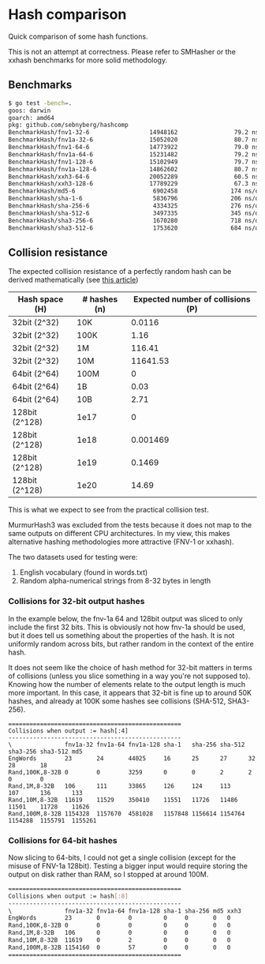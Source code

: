 # Hash comparison

Quick comparison of some hash functions.

This is not an attempt at correctness. Please refer to SMHasher or the xxhash benchmarks for more solid methodology.


## Benchmarks 

```bash
$ go test -bench=. 
goos: darwin
goarch: amd64
pkg: github.com/sebnyberg/hashcomp
BenchmarkHash/fnv1-32-6                 14948162                79.2 ns/op
BenchmarkHash/fnv1a-32-6                15052020                80.7 ns/op
BenchmarkHash/fnv1-64-6                 14773922                79.0 ns/op
BenchmarkHash/fnv1a-64-6                15231482                79.2 ns/op
BenchmarkHash/fnv1-128-6                15102949                79.7 ns/op
BenchmarkHash/fnv1a-128-6               14862602                80.7 ns/op
BenchmarkHash/xxh3-64-6                 20052289                60.5 ns/op
BenchmarkHash/xxh3-128-6                17789229                67.3 ns/op
BenchmarkHash/md5-6                      6902458               174 ns/op
BenchmarkHash/sha-1-6                    5836796               206 ns/op
BenchmarkHash/sha-256-6                  4334325               276 ns/op
BenchmarkHash/sha-512-6                  3497335               345 ns/op
BenchmarkHash/sha3-256-6                 1670280               718 ns/op
BenchmarkHash/sha3-512-6                 1753620               684 ns/op
```

## Collision resistance

The expected collision resistance of a perfectly random hash can be derived mathematically (see [this article](https://www.ilikebigbits.com/2018_10_20_estimating_hash_collisions.html#:~:text=Whatever%20the%20usage%20you%20should,service%20attacks%2C%20spoofing%20and%20worse.))

| Hash space (H) | # hashes (n) | Expected number of collisions (P) |
| -------------- | ------------ | --------------------------------- |
| 32bit (2^32)   | 10K          | 0.0116                            |
| 32bit (2^32)   | 100K         | 1.16                              |
| 32bit (2^32)   | 1M           | 116.41                            |
| 32bit (2^32)   | 10M          | 11641.53                          |
| 64bit (2^64)   | 100M         | 0                                 |
| 64bit (2^64)   | 1B           | 0.03                              |
| 64bit (2^64)   | 10B          | 2.71                              |
| 128bit (2^128) | 1e17         | 0                                 |
| 128bit (2^128) | 1e18         | 0.001469                          |
| 128bit (2^128) | 1e19         | 0.1469                            |
| 128bit (2^128) | 1e20         | 14.69                             |

This is what we expect to see from the practical collision test.

MurmurHash3 was excluded from the tests because it does not map to the same outputs on different CPU architectures. In my view, this makes alternative hashing methodologies more attractive (FNV-1 or xxhash).

The two datasets used for testing were:

1. English vocabulary (found in words.txt)
2. Random alpha-numerical strings from 8-32 bytes in length

### Collisions for 32-bit output hashes

In the example below, the fnv-1a 64 and 128bit output was sliced to only include the first 32 bits. This is obviously not how fnv-1a should be used, but it does tell us something about the properties of the hash. It is not uniformly random across bits, but rather random in the context of the entire hash.

It does not seem like the choice of hash method for 32-bit matters in terms of collisions (unless you slice something in a way you're not supposed to). Knowing how the number of elements relate to the output length is much more important. In this case, it appears that 32-bit is fine up to around 50K hashes, and already at 100K some hashes see collisions (SHA-512, SHA3-256).

```
=================================================
Collisions when output := hash[:4] 
-------------------------------------------------
\               fnv1a-32 fnv1a-64 fnv1a-128 sha-1   sha-256 sha-512 sha3-256 sha3-512 md5
EngWords        23       24       44025     16      25      27      32       28       18
Rand,100K,8-32B 0        0        3259      0       0       2       2        0        0
Rand,1M,8-32B   106      111      33865     126     124     113     107      136      133
Rand,10M,8-32B  11619    11529    350410    11551   11726   11486   11501    11728    11626
Rand,100M,8-32B 1154328  1157670  4581028   1157848 1156614 1154764 1154288  1155791  1155261
```

### Collisions for 64-bit hashes

Now slicing to 64-bits, I could not get a single collision (except for the misuse of FNV-1a 128bit). Testing a bigger input would require storing the output on disk rather than RAM, so I stopped at around 100M.

```bash
=================================================
Collisions when output := hash[:8] 
-------------------------------------------------
\               fnv1a-32 fnv1a-64 fnv1a-128 sha-1 sha-256 md5 xxh3
EngWords        23       0        0         0     0       0   0
Rand,100K,8-32B 0        0        0         0     0       0   0
Rand,1M,8-32B   106      0        0         0     0       0   0
Rand,10M,8-32B  11619    0        2         0     0       0   0
Rand,100M,8-32B 1154160  0        57        0     0       0   0
=================================================
```

